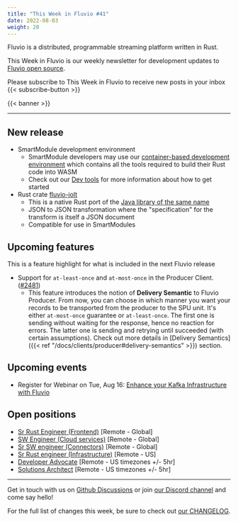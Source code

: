 ```yaml
---
title: "This Week in Fluvio #41"
date: 2022-08-03
weight: 20
---
```

Fluvio is a distributed, programmable streaming platform written in Rust.

This Week in Fluvio is our weekly newsletter for development updates to [Fluvio open source].

Please subscribe to This Week in Fluvio to receive new posts in your inbox
{{< subscribe-button >}}


{{< banner >}}

---

## New release
* SmartModule development environment
  * SmartModule developers may use our [container-based development environment](https://github.com/infinyon/fluvio/blob/master/dev-tools/smartmodule.Dockerfile) which contains all the tools required to build their Rust code into WASM
  * Check out our [Dev tools](https://github.com/infinyon/fluvio/blob/master/dev-tools) for more information about how to get started
* Rust crate [fluvio-jolt](https://crates.io/crates/fluvio-jolt) 
  * This is a native Rust port of the [Java library of the same name](https://github.com/bazaarvoice/jolt)
  * JSON to JSON transformation where the "specification" for the transform is itself a JSON document
  * Compatible for use in SmartModules

## Upcoming features
This is a feature highlight for what is included in the next Fluvio release

* Support for `at-least-once` and `at-most-once` in the Producer Client. ([#2481](https://github.com/infinyon/fluvio/issues/2481))
  * This feature introduces the notion of **Delivery Semantic** to Fluvio Producer. From now, you can choose in which manner you want
  your records to be transported from the producer to the SPU unit. It's either `at-most-once` guarantee or `at-least-once`.
  The first one is sending without waiting for the response, hence no reaction for errors. The latter one is sending and 
  retrying until succeeded (with certain assumptions). Check out more details in
  [Delivery Semantics]({{< ref "/docs/clients/producer#delivery-semantics" >}}) section.

## Upcoming events
* Register for Webinar on Tue, Aug 16: [Enhance your Kafka Infrastructure with Fluvio](https://register.gotowebinar.com/register/7829882206451748624)

## Open positions
* [Sr Rust Engineer (Frontend)](https://www.infinyon.com/careers/cloud-ui-engineer-senior-level) [Remote - Global]
* [SW Engineer (Cloud services)](https://www.infinyon.com/careers/cloud-engineer-mid-level) [Remote - Global]
* [Sr SW engineer (Connectors)](https://www.infinyon.com/careers/connectors-engineer-senior-level) [Remote - Global]
* [Sr Rust engineer (Infrastructure)](https://www.infinyon.com/careers/infrastructure-engineer-senior-level) [Remote - US]
* [Developer Advocate](https://www.infinyon.com/careers/developer-advocate-mid-senior-level) [Remote - US timezones +/- 5hr]
* [Solutions Architect](https://www.infinyon.com/careers/solutions-architect) [Remote - US timezones +/- 5hr]

---

Get in touch with us on [Github Discussions] or join [our Discord channel] and come say hello!

For the full list of changes this week, be sure to check out [our CHANGELOG].

[Fluvio open source]: https://github.com/infinyon/fluvio
[our CHANGELOG]: https://github.com/infinyon/fluvio/blob/master/CHANGELOG.md
[our Discord channel]: https://discordapp.com/invite/bBG2dTz
[Github Discussions]: https://github.com/infinyon/fluvio/discussions
